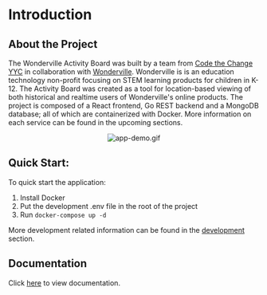 # Introduction

## About the Project
The Wonderville Activity Board was built by a team from [Code the Change YYC](https://www.codethechangeyyc.ca/) in collaboration with [Wonderville](https://wonderville.org/). Wonderville is is an education technology non-profit focusing on STEM learning products for children in K-12. The Activity Board was created as a tool for location-based viewing of both historical and realtime users of Wonderville's online products. The project is composed of a React frontend, Go REST backend and a MongoDB database; all of which are containerized with Docker. More information on each service can be found in the upcoming sections.


<p align="center">
  <img src="assets/app-demo.gif" alt="app-demo.gif"/>
</p>

## Quick Start:
To quick start the application:
1. Install Docker
2. Put the development .env file in the root of the project
3. Run `docker-compose up -d`

More development related information can be found in the [development](https://code-the-change-yyc.github.io/Mindfuel-Activity-Board/development.html) section.
## Documentation

Click [here](https://code-the-change-yyc.github.io/Mindfuel-Activity-Board) to view documentation.
